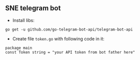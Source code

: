 ## SNE telegram bot

* Install libs:
```
go get -u github.com/go-telegram-bot-api/telegram-bot-api
```

* Create file `token.go` with following code in it:
```golang
package main
const Token string = "your API token from bot father here"
```